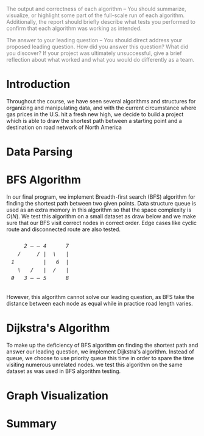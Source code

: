 <span style="color: grey;">The output and correctness of each algorithm – You should summarize, visualize, or highlight some part of the full-scale run of each algorithm. Additionally, the report should briefly describe what tests you performed to confirm that each algorithm was working as intended.</span>

<span style="color: grey;">The answer to your leading question – You should direct address your proposed leading question. How did you answer this question? What did you discover? If your project was ultimately unsuccessful, give a brief reflection about what worked and what you would do differently as a team. </span>

# Introduction
Throughout the course, we have seen several algorithms and structures for organizing and manipulating data, and with the current circumstance where gas prices in the U.S. hit a fresh new high, we decide to build a project which is able to draw the shortest path between a starting point and a destination on road network of North America

# Data Parsing
# BFS Algorithm
In our final program, we implement Breadth-first search (BFS) algorithm for finding the shortest path between two given points. Data structure queue is used as an extra memory in this algorithm so that the space complexity is $O(N)$. We test this algorithm on a small dataset as draw below and we make sure that our BFS visit correct nodes in correct order. Edge cases like cyclic route and disconnected route are also tested.
 
 ![BFS test graph](tests/BFS_test_graph.png)

However, this algorithm cannot solve our leading question, as BFS take the distance between each node as equal while in practice road length varies.

# Dijkstra's Algorithm
To make up the deficiency of BFS algorithm on finding the shortest path and answer our leading question, we implement Dijkstra's algorithm. Instead of queue, we choose to use priority queue this time in order to spare the time visiting  numerous unrelated nodes. we test this algorithm on the same dataset as was used in BFS algorithm testing. 

# Graph Visualization

# Summary


